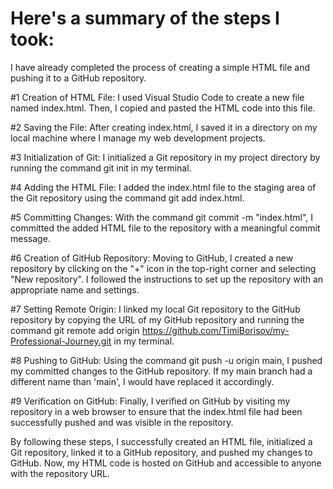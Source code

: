 # Here's a summary of the steps I took:

I have already completed the process of creating a simple HTML file and pushing it to a GitHub repository.

#1 Creation of HTML File: 
 I used Visual Studio Code to create a new file named index.html. Then, I copied and pasted the HTML code into this file.

#2 Saving the File: 
 After creating index.html, I saved it in a directory on my local machine where I manage my web development projects.

#3 Initialization of Git: 
 I initialized a Git repository in my project directory by running the command git init in my terminal.

#4 Adding the HTML File: 
 I added the index.html file to the staging area of the Git repository using the command git add index.html.

#5 Committing Changes: 
 With the command git commit -m "index.html", I committed the added HTML file to the repository with a meaningful commit 
 message.

#6 Creation of GitHub Repository: 
 Moving to GitHub, I created a new repository by clicking on the "+" icon in the top-right corner and selecting "New repository". I followed the 
 instructions to set up the repository with an appropriate name and settings.

#7 Setting Remote Origin: 
 I linked my local Git repository to the GitHub repository by copying the URL of my GitHub repository and running the command git remote add 
 origin <https://github.com/TimiBorisov/my-Professional-Journey.git> in my terminal.

#8 Pushing to GitHub: 
 Using the command git push -u origin main, I pushed my committed changes to the GitHub repository. If my main branch had a different name than 
 'main', I would have replaced it accordingly.

#9 Verification on GitHub: 
 Finally, I verified on GitHub by visiting my repository in a web browser to ensure that the index.html file had been successfully pushed and was 
 visible in the repository.

By following these steps, I successfully created an HTML file, initialized a Git repository, linked it to a GitHub repository, and pushed my changes to GitHub. Now, my HTML code is hosted on GitHub and accessible to anyone with the repository URL.
